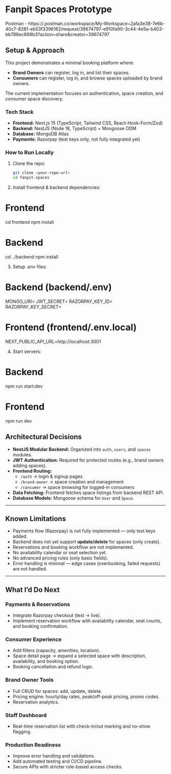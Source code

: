 # Fanpit Spaces Prototype

Postman - https://.postman.co/workspace/My-Workspace~2afa3e38-7e6b-40c7-8281-eb53f3396162/request/39674797-e910fa90-3c44-4e5a-b403-bb786ec899b3?action=share&creator=39674797

## Setup & Approach

This project demonstrates a minimal booking platform where:  
- **Brand Owners** can register, log in, and list their spaces.  
- **Consumers** can register, log in, and browse spaces uploaded by brand owners.  

The current implementation focuses on authentication, space creation, and consumer space discovery.

### Tech Stack
- **Frontend:** Next.js 15 (TypeScript, Tailwind CSS, React-Hook-Form/Zod)  
- **Backend:** NestJS (Node 18, TypeScript) + Mongoose ODM  
- **Database:** MongoDB Atlas  
- **Payments:** Razorpay (test keys only, not fully integrated yet)  

### How to Run Locally

1. Clone the repo:  
   ```bash
   git clone <your-repo-url>
   cd fanpit-spaces

2. Install frontend & backend dependencies:

# Frontend
cd frontend
npm install
# Backend
cd ../backend
npm install

3. Setup .env files:

# Backend (backend/.env)

MONGO_URI=<your-mongodb-connection-string>
JWT_SECRET=<your-jwt-secret>
RAZORPAY_KEY_ID=<test-key-id>
RAZORPAY_KEY_SECRET=<test-key-secret>
# Frontend (frontend/.env.local)
NEXT_PUBLIC_API_URL=http://localhost:3001



4. Start servers:

# Backend
npm run start:dev
# Frontend
npm run dev

## Architectural Decisions

- **NestJS Modular Backend:** Organized into `auth`, `users`, and `spaces` modules.  
- **JWT Authentication:** Required for protected routes (e.g., brand owners adding spaces).  
- **Frontend Routing:**  
  - `/auth` → login & signup pages  
  - `/brand-owner` → space creation and management  
  - `/consumer` → space browsing for logged-in consumers  
- **Data Fetching:** Frontend fetches space listings from backend REST API.  
- **Database Models:** Mongoose schema for `User` and `Space`.  

---

## Known Limitations

- Payments flow (Razorpay) is not fully implemented — only test keys added.  
- Backend does not yet support **update/delete** for spaces (only create).  
- Reservations and booking workflow are not implemented.  
- No availability calendar or seat selection yet.  
- No advanced pricing rules (only basic fields).  
- Error handling is minimal — edge cases (overbooking, failed requests) are not handled.  

---

## What I’d Do Next

### Payments & Reservations
- Integrate Razorpay checkout (test → live).  
- Implement reservation workflow with availability calendar, seat counts, and booking confirmation.  

### Consumer Experience
- Add filters (capacity, amenities, location).  
- Space detail page → expand a selected space with description, availability, and booking option.  
- Booking cancellation and refund logic.  

### Brand Owner Tools
- Full CRUD for spaces: add, update, delete.  
- Pricing engine: hourly/day rates, peak/off-peak pricing, promo codes.  
- Reservation analytics.  

### Staff Dashboard
- Real-time reservation list with check-in/out marking and no-show flagging.  

### Production Readiness
- Improve error handling and validations.  
- Add automated testing and CI/CD pipeline.  
- Secure APIs with stricter role-based access checks.  
